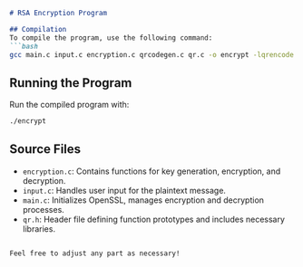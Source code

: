 ```markdown
# RSA Encryption Program

## Compilation
To compile the program, use the following command:
```bash
gcc main.c input.c encryption.c qrcodegen.c qr.c -o encrypt -lqrencode -ljpeg -lssl -lcrypto
```

## Running the Program
Run the compiled program with:
```bash
./encrypt
```

## Source Files
- `encryption.c`: Contains functions for key generation, encryption, and decryption.
- `input.c`: Handles user input for the plaintext message.
- `main.c`: Initializes OpenSSL, manages encryption and decryption processes.
- `qr.h`: Header file defining function prototypes and includes necessary libraries.
```

Feel free to adjust any part as necessary!